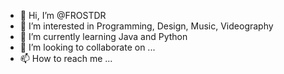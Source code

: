 - 👋 Hi, I’m @FROSTDR
- 👀 I’m interested in Programming, Design, Music, Videography
- 🌱 I’m currently learning Java and Python
- 💞️ I’m looking to collaborate on ...
- 📫 How to reach me ...

<!---
FROSTDR/FROSTDR is a ✨ special ✨ repository because its `README.md` (this file) appears on your GitHub profile.
You can click the Preview link to take a look at your changes.
--->
